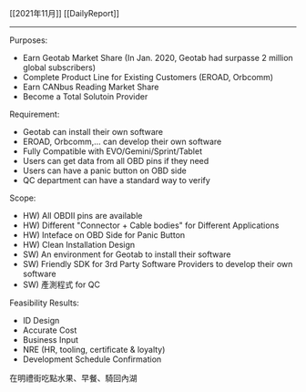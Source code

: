 [[2021年11月]]
[[DailyReport]]

---

Purposes:
- Earn Geotab Market Share (In Jan. 2020, Geotab had surpasse 2 million global subscribers)
- Complete Product Line for Existing Customers (EROAD, Orbcomm)
- Earn CANbus Reading Market Share
- Become a Total Solutoin Provider

Requirement:
- Geotab can install their own software
- EROAD, Orbcomm,... can develop their own software
- Fully Compatible with EVO/Gemini/Sprint/Tablet
- Users can get data from all OBD pins if they need
- Users can have a panic button on OBD side
- QC department can have a standard way to verify 

Scope:
- HW) All OBDⅡ pins are available
- HW) Different "Connector + Cable bodies" for Different Applications
- HW) Inteface on OBD Side for Panic Button 
- HW) Clean Installation Design
- SW) An environment for Geotab to install their software
- SW) Friendly SDK for 3rd Party Software Providers to develop their own software
- SW) 產測程式 for QC

Feasibility Results:
- ID Design
- Accurate Cost
- Business Input
- NRE (HR, tooling, certificate & loyalty)
- Development Schedule Confirmation


在明禮街吃點水果、早餐、騎回內湖

